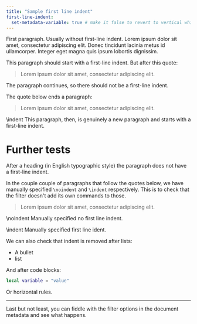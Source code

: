 ```yaml
---
title: "Sample first line indent"
first-line-indent:
  set-metadata-variable: true # make it false to revert to vertical whitespace separation instead
---
```


First paragraph. Usually without first-line indent. Lorem ipsum dolor sit amet, consectetur adipiscing elit. Donec tincidunt lacinia metus id ullamcorper. Integer eget magna quis ipsum lobortis dignissim.

This paragraph should start with a first-line indent. But after this quote:

> Lorem ipsum dolor sit amet, consectetur adipiscing elit.

The paragraph continues, so there should not be a first-line indent.

The quote below ends a paragraph:

> Lorem ipsum dolor sit amet, consectetur adipiscing elit.

\indent This paragraph, then, is genuinely a new paragraph and starts with
a first-line indent.

# Further tests

After a heading (in English typographic style) the paragraph does not have a first-line indent.

In the couple couple of paragraphs that follow the quotes below, we have manually specified `\noindent` and `\indent` respectively. This is to check that the filter doesn't add its own commands to those.

> Lorem ipsum dolor sit amet, consectetur adipiscing elit.

\noindent Manually specified no first line indent.

\indent Manually specified first line ident.

We can also check that indent is removed after lists:

* A bullet
* list

And after code blocks:

```lua
local variable = "value"
```

Or horizontal rules.

---

Last but not least, you can fiddle with the filter options in the document metadata and see what happens.
